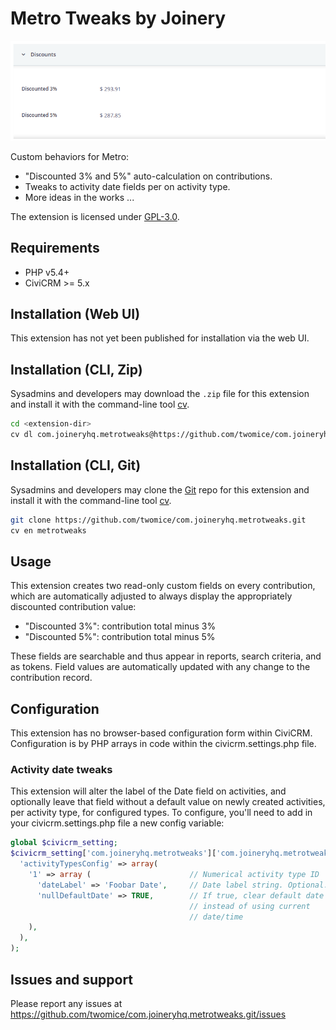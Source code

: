 # Metro Tweaks by Joinery

![Screenshot](/images/screenshot.png)

Custom behaviors for Metro: 

* "Discounted 3% and 5%" auto-calculation on contributions.
* Tweaks to activity date fields per on activity type.
* More ideas in the works ...

The extension is licensed under [GPL-3.0](LICENSE.txt).

## Requirements

* PHP v5.4+
* CiviCRM >= 5.x

## Installation (Web UI)

This extension has not yet been published for installation via the web UI.

## Installation (CLI, Zip)

Sysadmins and developers may download the `.zip` file for this extension and
install it with the command-line tool [cv](https://github.com/civicrm/cv).

```bash
cd <extension-dir>
cv dl com.joineryhq.metrotweaks@https://github.com/twomice/com.joineryhq.metrotweaks/archive/master.zip
```

## Installation (CLI, Git)

Sysadmins and developers may clone the [Git](https://en.wikipedia.org/wiki/Git) repo for this extension and
install it with the command-line tool [cv](https://github.com/civicrm/cv).

```bash
git clone https://github.com/twomice/com.joineryhq.metrotweaks.git
cv en metrotweaks
```

## Usage

This extension creates two read-only custom fields on every contribution, which
are automatically adjusted to always display the appropriately discounted 
contribution value:

* "Discounted 3%": contribution total minus 3%
* "Discounted 5%": contribution total minus 5%

These fields are searchable and thus appear in reports, search criteria, and as tokens.
Field values are automatically updated with any change to the contribution record.

## Configuration

This extension has no browser-based configuration form within CiviCRM. Configuration
is by PHP arrays in code within the civicrm.settings.php file.

### Activity date tweaks
This extension will alter the label of the Date field on activities, and optionally
leave that field without a default value on newly created activities, per activity
type, for configured types. To configure, you'll need to add in your 
civicrm.settings.php file a new config variable:

```php
global $civicrm_setting;
$civicrm_setting['com.joineryhq.metrotweaks']['com.joineryhq.metrotweaks'] = array(
  'activityTypesConfig' => array(
    '1' => array (                      // Numerical activity type ID
      'dateLabel' => 'Foobar Date',     // Date label string. Optional. Omit to leave as-is.
      'nullDefaultDate' => TRUE,        // If true, clear default date
                                        // instead of using current
                                        // date/time
    ),
  ),
);
```

## Issues and support

Please report any issues at https://github.com/twomice/com.joineryhq.metrotweaks.git/issues
